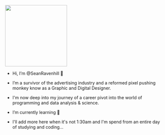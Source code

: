 <img src="https://media.giphy.com/media/h408T6Y5GfmXBKW62l/giphy.gif" width="200" height="200" />

- Hi, I’m @SeanRavenhill  👋 

- I’m a survivor of the advertising industry and a reformed pixel pushing monkey know as a Graphic and Digital Designer.

- I'm now deep into my journey of a career pivot into the world of programming and data analysis & science. 

- I’m currently learning  🐍

- I'll add more here when it's not 1:30am and I'm spend from an entire day of studying and coding...
